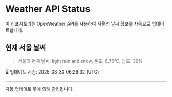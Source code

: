 
# Weather API Status

이 리포지토리는 OpenWeather API를 사용하여 서울의 날씨 정보를 자동으로 업데이트합니다.

## 현재 서울 날씨
> 서울의 현재 날씨: light rain and snow, 온도: 6.76°C, 습도: 39%

⏳ 업데이트 시간: 2025-03-30 06:26:32 (UTC)

---
자동 업데이트 봇에 의해 관리됩니다.
